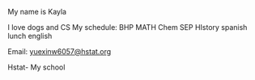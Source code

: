 My name is Kayla 

I love dogs and CS
 My schedule: 
 BHP 
 MATH 
 Chem 
 SEP 
 HIstory 
 spanish 
 lunch 
 english 
 
 Email: yuexinw6057@hstat.org 
 
 Hstat- My school 